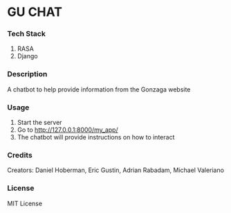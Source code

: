 # GU CHAT

### Tech Stack

1. RASA
2. Django

### Description

A chatbot to help provide information from the Gonzaga website

### Usage

1. Start the server
2. Go to http://127.0.0.1:8000/my_app/
3. The chatbot will provide instructions on how to interact

### Credits

Creators: Daniel Hoberman, Eric Gustin, Adrian Rabadam, Michael Valeriano

### License

MIT License
